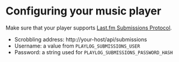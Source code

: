 # Configuring your music player

Make sure that your player supports [Last.fm Submissions Protocol](https://www.last.fm/api/submissions).

- Scrobbling address: http://your-host/api/submissions
- Username: a value from `PLAYLOG_SUBMISSIONS_USER`
- Password: a string used for `PLAYLOG_SUBMISSIONS_PASSWORD_HASH`
